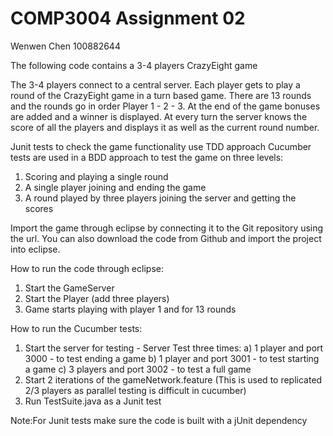 # COMP3004 Assignment 02

Wenwen Chen 100882644

The following code contains a 3-4 players CrazyEight game

The 3-4 players connect to a central server. 
Each player gets to play a round of the CrazyEight game in a turn based game. There are 13 rounds and the rounds go in order Player 1 - 2 - 3. At the end of the game bonuses are added and a winner is displayed. At every turn the server knows the score of all the players and displays it as well as the current round number. 

Junit tests to check the game functionality use TDD approach
Cucumber tests are used in a BDD approach to test the game on three levels:
  1) Scoring and playing a single round
  2) A single player joining and ending the game
  3) A round played by three players joining the server and getting the scores

Import the game through eclipse by connecting it to the Git repository using the url. You can also download the code from Github and import the project into eclipse.

How to run the code through eclipse:
1) Start the GameServer 
2) Start the Player (add three players)
3) Game starts playing with player 1 and for 13 rounds

How to run the Cucumber tests:
  1) Start the server for testing - Server Test three times:
    a) 1 player and port 3000 - to test ending a game
    b) 1 player and port 3001 - to test starting a game
    c) 3 players and port 3002 - to test a full game
  2) Start 2 iterations of the gameNetwork.feature (This is used to replicated 2/3 players as parallel testing is difficult in    cucumber) 
  3) Run TestSuite.java as a Junit test
  
Note:For Junit tests make sure the code is built with a jUnit dependency